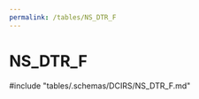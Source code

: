 ```yaml
---
permalink: /tables/NS_DTR_F
---
```

# NS_DTR_F

<!-- ATTENTION : Ne pas supprimer ou modifier la ligne ci-dessous -->
#include "tables/.schemas/DCIRS/NS_DTR_F.md"
<!-- ATTENTION : Ne pas supprimer ou modifier la ligne ci-dessus -->
